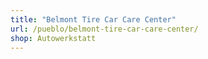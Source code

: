 ```yaml
---
title: "Belmont Tire Car Care Center"
url: /pueblo/belmont-tire-car-care-center/
shop: Autowerkstatt
---
```

